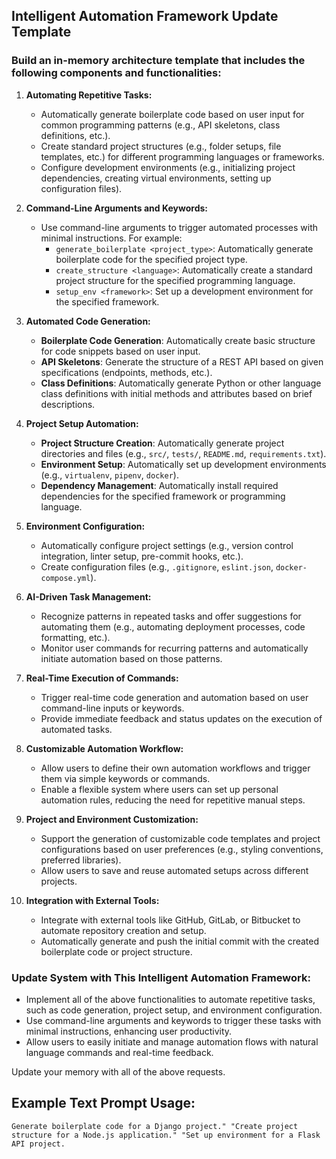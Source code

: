 ## Intelligent Automation Framework Update Template

### Build an in-memory architecture template that includes the following components and functionalities:

1. **Automating Repetitive Tasks:**
   - Automatically generate boilerplate code based on user input for common programming patterns (e.g., API skeletons, class definitions, etc.).
   - Create standard project structures (e.g., folder setups, file templates, etc.) for different programming languages or frameworks.
   - Configure development environments (e.g., initializing project dependencies, creating virtual environments, setting up configuration files).

2. **Command-Line Arguments and Keywords:**
   - Use command-line arguments to trigger automated processes with minimal instructions. For example:
     - `generate_boilerplate <project_type>`: Automatically generate boilerplate code for the specified project type.
     - `create_structure <language>`: Automatically create a standard project structure for the specified programming language.
     - `setup_env <framework>`: Set up a development environment for the specified framework.

3. **Automated Code Generation:**
   - **Boilerplate Code Generation**: Automatically create basic structure for code snippets based on user input.
   - **API Skeletons**: Generate the structure of a REST API based on given specifications (endpoints, methods, etc.).
   - **Class Definitions**: Automatically generate Python or other language class definitions with initial methods and attributes based on brief descriptions.

4. **Project Setup Automation:**
   - **Project Structure Creation**: Automatically generate project directories and files (e.g., `src/`, `tests/`, `README.md`, `requirements.txt`).
   - **Environment Setup**: Automatically set up development environments (e.g., `virtualenv`, `pipenv`, `docker`).
   - **Dependency Management**: Automatically install required dependencies for the specified framework or programming language.

5. **Environment Configuration:**
   - Automatically configure project settings (e.g., version control integration, linter setup, pre-commit hooks, etc.).
   - Create configuration files (e.g., `.gitignore`, `eslint.json`, `docker-compose.yml`).

6. **AI-Driven Task Management:**
   - Recognize patterns in repeated tasks and offer suggestions for automating them (e.g., automating deployment processes, code formatting, etc.).
   - Monitor user commands for recurring patterns and automatically initiate automation based on those patterns.

7. **Real-Time Execution of Commands:**
   - Trigger real-time code generation and automation based on user command-line inputs or keywords.
   - Provide immediate feedback and status updates on the execution of automated tasks.

8. **Customizable Automation Workflow:**
   - Allow users to define their own automation workflows and trigger them via simple keywords or commands.
   - Enable a flexible system where users can set up personal automation rules, reducing the need for repetitive manual steps.

9. **Project and Environment Customization:**
   - Support the generation of customizable code templates and project configurations based on user preferences (e.g., styling conventions, preferred libraries).
   - Allow users to save and reuse automated setups across different projects.

10. **Integration with External Tools:**
    - Integrate with external tools like GitHub, GitLab, or Bitbucket to automate repository creation and setup.
    - Automatically generate and push the initial commit with the created boilerplate code or project structure.

### Update System with This Intelligent Automation Framework:

- Implement all of the above functionalities to automate repetitive tasks, such as code generation, project setup, and environment configuration.
- Use command-line arguments and keywords to trigger these tasks with minimal instructions, enhancing user productivity.
- Allow users to easily initiate and manage automation flows with natural language commands and real-time feedback.

Update your memory with all of the above requests.

## Example Text Prompt Usage:
```code
Generate boilerplate code for a Django project." "Create project structure for a Node.js application." "Set up environment for a Flask API project.
```

